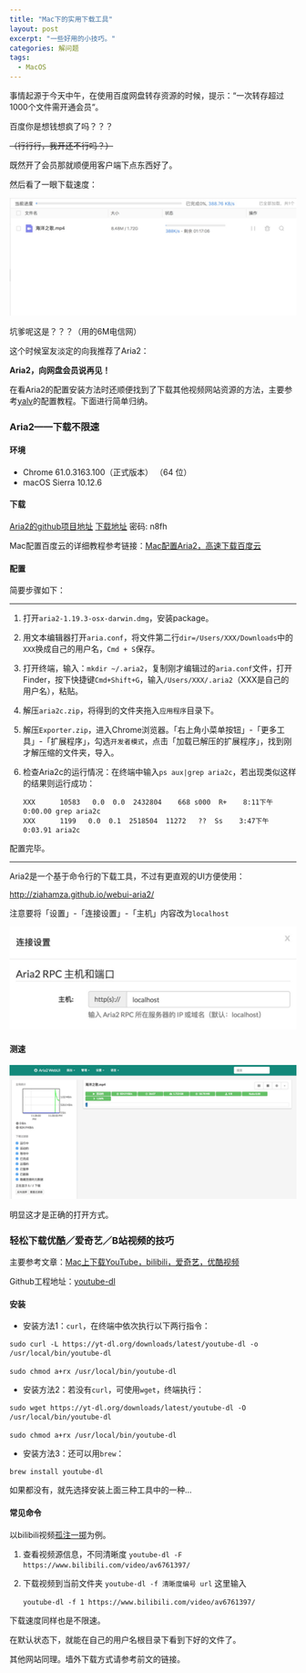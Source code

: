 ```yaml
---
title: "Mac下的实用下载工具"
layout: post
excerpt: "一些好用的小技巧。"
categories: 解问题
tags:
  - MacOS
---
```


事情起源于今天中午，在使用百度网盘转存资源的时候，提示：“一次转存超过1000个文件需开通会员“。

百度你是想钱想疯了吗？？？

~~（行行行，我开还不行吗？）~~

既然开了会员那就顺便用客户端下点东西好了。

然后看了一眼下载速度：

![](https://github.com/HusterHope/blogimage/raw/master/heikeji2.png)

坑爹呢这是？？？（用的6M电信网）

这个时候室友淡定的向我推荐了Aria2：

**Aria2，向网盘会员说再见！**

在看Aria2的配置安装方法时还顺便找到了下载其他视频网站资源的方法，主要参考[yalv](https://yalv.me)的配置教程。下面进行简单归纳。

### Aria2——下载不限速

#### 环境

* Chrome 61.0.3163.100（正式版本） （64 位）
* macOS Sierra 10.12.6

#### 下载

[Aria2的github项目地址](https://github.com/aria2/aria2)	[下载地址](https://pan.baidu.com/s/1dFiwah7)  密码: n8fh

Mac配置百度云的详细教程参考链接：[Mac配置Aria2，高速下载百度云](https://yalv.me/aria2/)

#### 配置

简要步骤如下：

---

1. 打开`aria2-1.19.3-osx-darwin.dmg`，安装package。

2. 用文本编辑器打开`aria.conf`，将文件第二行`dir=/Users/XXX/Downloads`中的`XXX`换成自己的用户名，`Cmd + S`保存。

3. 打开终端，输入：`mkdir ~/.aria2`，复制刚才编辑过的`aria.conf`文件，打开Finder，按下快捷键`Cmd+Shift+G`，输入`/Users/XXX/.aria2`（XXX是自己的用户名），粘贴。

4. 解压`aria2c.zip`，将得到的文件夹拖入`应用程序`目录下。

5. 解压`Exporter.zip`，进入Chrome浏览器。「右上角小菜单按钮」-「更多工具」-「扩展程序」，勾选`开发者模式`，点击「加载已解压的扩展程序」，找到刚才解压缩的文件夹，导入。

6. 检查Aria2c的运行情况：在终端中输入`ps aux|grep aria2c`，若出现类似这样的结果则运行成功：

   ```
   XXX      10583   0.0  0.0  2432804    668 s000  R+    8:11下午   0:00.00 grep aria2c
   XXX      1199   0.0  0.1  2518504  11272   ??  Ss    3:47下午   0:03.91 aria2c
   ```

配置完毕。

---

Aria2是一个基于命令行的下载工具，不过有更直观的UI方便使用：

http://ziahamza.github.io/webui-aria2/

注意要将「设置」-「连接设置」-「主机」内容改为`localhost`

![](https://github.com/HusterHope/blogimage/raw/master/heikeji3.png)

#### 测速

![](https://github.com/HusterHope/blogimage/raw/master/heikeji4.png)

明显这才是正确的打开方式。

### 轻松下载优酷／爱奇艺／B站视频的技巧

主要参考文章：[Mac上下载YouTube，bilibili，爱奇艺，优酷视频](https://yalv.me/mac-download-youtube-bilibili-youku-video/)

Github工程地址：[youtube-dl](https://github.com/rg3/youtube-dl)

#### 安装

* 安装方法1：`curl`，在终端中依次执行以下两行指令：

```
sudo curl -L https://yt-dl.org/downloads/latest/youtube-dl -o /usr/local/bin/youtube-dl

sudo chmod a+rx /usr/local/bin/youtube-dl
```

* 安装方法2：若没有`curl`，可使用`wget`，终端执行：

```
sudo wget https://yt-dl.org/downloads/latest/youtube-dl -O /usr/local/bin/youtube-dl

sudo chmod a+rx /usr/local/bin/youtube-dl
```

* 安装方法3：还可以用`brew`：

```
brew install youtube-dl
```

如果都没有，就先选择安装上面三种工具中的一种...

#### 常见命令

以bilibili视频[孤注一掷](https://www.bilibili.com/video/av6761397/)为例。

1. 查看视频源信息，不同清晰度
  `youtube-dl -F https://www.bilibili.com/video/av6761397/`

2. 下载视频到当前文件夹 `youtube-dl -f 清晰度编号 url`
   这里输入

   `youtube-dl -f 1 https://www.bilibili.com/video/av6761397/`

下载速度同样也是不限速。

在默认状态下，就能在自己的用户名根目录下看到下好的文件了。

其他网站同理。墙外下载方式请参考前文的链接。